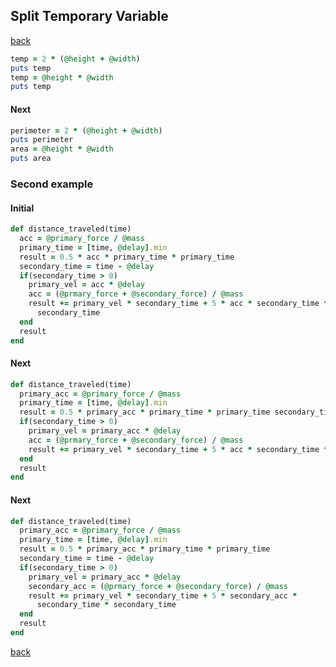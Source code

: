 ## Split Temporary Variable
[back](https://github.com/manelromero/refactoring/blob/master/README.md)
```ruby
temp = 2 * (@height + @width)
puts temp
temp = @height * @width
puts temp
```
#### Next
```ruby
perimeter = 2 * (@height + @width)
puts perimeter
area = @height * @width
puts area
```
### Second example
#### Initial
```ruby
def distance_traveled(time)
  acc = @primary_force / @mass
  primary_time = [time, @delay].min
  result = 0.5 * acc * primary_time * primary_time
  secondary_time = time - @delay
  if(secondary_time > 0)
    primary_vel = acc * @delay
    acc = (@prmary_force + @secondary_force) / @mass
    result += primary_vel * secondary_time + 5 * acc * secondary_time *
      secondary_time
  end
  result
end
```
#### Next
```ruby
def distance_traveled(time)
  primary_acc = @primary_force / @mass
  primary_time = [time, @delay].min
  result = 0.5 * primary_acc * primary_time * primary_time secondary_time = time - @delay
  if(secondary_time > 0)
    primary_vel = primary_acc * @delay
    acc = (@prmary_force + @secondary_force) / @mass
    result += primary_vel * secondary_time + 5 * acc * secondary_time *
  end
  result
end
```
#### Next
```ruby
def distance_traveled(time)
  primary_acc = @primary_force / @mass
  primary_time = [time, @delay].min
  result = 0.5 * primary_acc * primary_time * primary_time
  secondary_time = time - @delay
  if(secondary_time > 0)
    primary_vel = primary_acc * @delay
    secondary_acc = (@prmary_force + @secondary_force) / @mass
    result += primary_vel * secondary_time + 5 * secondary_acc *
      secondary_time * secondary_time
  end
  result
end
```
[back](https://github.com/manelromero/refactoring/blob/master/README.md)
